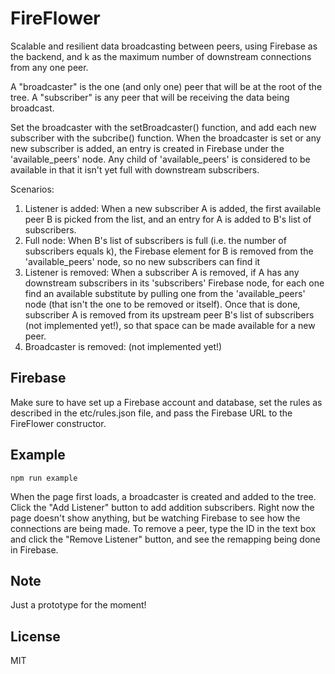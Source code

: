 # FireFlower
Scalable and resilient data broadcasting between peers, using Firebase as the backend, and k as the maximum number of downstream connections from any one peer.

A "broadcaster" is the one (and only one) peer that will be at the root of the tree. A "subscriber" is any peer that will be receiving the data being broadcast.

Set the broadcaster with the setBroadcaster() function, and add each new subscriber with the subcribe() function. When the broadcaster is set or any new subscriber is added, an entry is created in Firebase under the 'available_peers' node. Any child of 'available_peers' is considered to be available in that it isn't yet full with downstream subscribers.

Scenarios:
1. Listener is added: When a new subscriber A is added, the first available peer B is picked from the list, and an entry for A is added to B's list of subscribers.
2. Full node: When B's list of subscribers is full (i.e. the number of subscribers equals k), the Firebase element for B is removed from the 'available_peers' node, so no new subscribers can find it
3. Listener is removed: When a subscriber A is removed, if A has any downstream subscribers in its 'subscribers' Firebase node, for each one find an available substitute by pulling one from the 'available_peers' node (that isn't the one to be removed or itself). Once that is done, subscriber A is removed from its upstream peer B's list of subscribers (not implemented yet!), so that space can be made available for a new peer.
4. Broadcaster is removed: (not implemented yet!)

## Firebase
Make sure to have set up a Firebase account and database, set the rules as described in the etc/rules.json file, and pass the Firebase URL to the FireFlower constructor.

## Example
`npm run example`

When the page first loads, a broadcaster is created and added to the tree. Click the "Add Listener" button to add addition subscribers. Right now the page doesn't show anything, but be watching Firebase to see how the connections are being made. To remove a peer, type the ID in the text box and click the "Remove Listener" button, and see the remapping being done in Firebase.

## Note
Just a prototype for the moment!

## License
MIT
